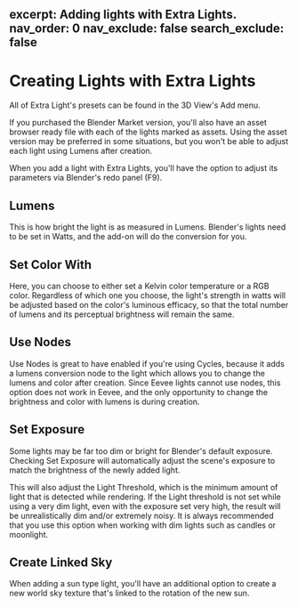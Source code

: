 excerpt: Adding lights with Extra Lights.
nav_order: 0
nav_exclude: false
search_exclude: false
---

# Creating Lights with Extra Lights

All of Extra Light's presets can be found in the 3D View's Add menu. 

If you purchased the Blender Market version, you'll also have an asset browser ready file with each of the lights marked as assets. Using the asset version may be preferred in some situations, but you won't be able to adjust each light using Lumens after creation. 

When you add a light with Extra Lights, you'll have the option to adjust its parameters via Blender's redo panel (F9). 

## Lumens

This is how bright the light is as measured in Lumens. Blender's lights need to be set in Watts, and the add-on will do the conversion for you. 

## Set Color With

Here, you can choose to either set a Kelvin color temperature or a RGB color. Regardless of which one you choose, the light's strength in watts will be adjusted based on the color's luminous efficacy, so that the total number of lumens and its perceptual brightness will remain the same. 

## Use Nodes

Use Nodes is great to have enabled if you're using Cycles, because it adds a lumens conversion node to the light which allows you to change the lumens and color after creation. Since Eevee lights cannot use nodes, this option does not work in Eevee, and the only opportunity to change the brightness and color with lumens is during creation. 

## Set Exposure

Some lights may be far too dim or bright for Blender's default exposure. Checking Set Exposure will automatically adjust the scene's exposure to match the brightness of the newly added light. 

This will also adjust the Light Threshold, which is the minimum amount of light that is detected while rendering. If the Light threshold is not set while using a very dim light, even with the exposure set very high, the result will be unrealistically dim and/or extremely noisy. It is always recommended that you use this option when working with dim lights such as candles or moonlight. 

## Create Linked Sky

When adding a sun type light, you'll have an additional option to create a new world sky texture that's linked to the rotation of the new sun. 